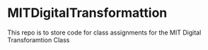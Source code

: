 # MITDigitalTransformattion

This repo is to store code for class assignments for the MIT Digital Transforamtion Class
